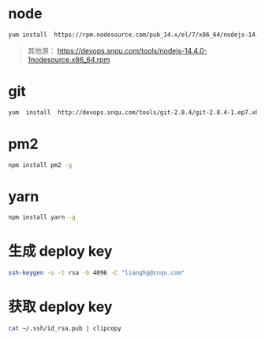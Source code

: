 # node

```bash
yum install  https://rpm.nodesource.com/pub_14.x/el/7/x86_64/nodejs-14.4.0-1nodesource.x86_64.rpm  https://rpm.nodesource.com/pub_14.x/el/7/x86_64/nodejs-devel-14.4.0-1nodesource.x86_64.rpm
```

> 其他源： https://devops.snqu.com/tools/nodejs-14.4.0-1nodesource.x86_64.rpm

# git

```bash
yum  install  http://devops.snqu.com/tools/git-2.8.4/git-2.8.4-1.ep7.x86_64.rpm  http://devops.snqu.com/tools/git-2.8.4/git-core-2.8.4-1.ep7.x86_64.rpm http://devops.snqu.com/tools/git-2.8.4/git-core-doc-2.8.4-1.ep7.x86_64.rpm http://devops.snqu.com/tools/git-2.8.4/perl-Git-2.8.4-1.ep7.noarch.rpm
```

# pm2

```bash
npm install pm2 -g
```

# yarn

```bash
npm install yarn -g
```

# 生成 deploy key

```bash
ssh-keygen -o -t rsa -b 4096 -C "lianghg@snqu.com"
```

# 获取 deploy key

```bash
cat ~/.ssh/id_rsa.pub | clipcopy
```
